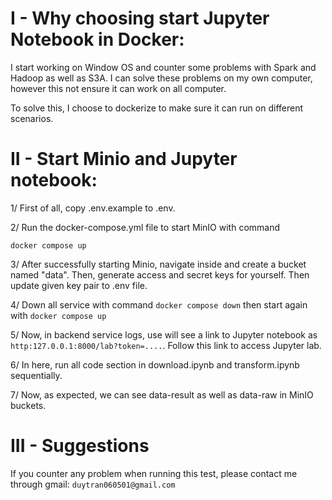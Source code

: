 # I - Why choosing start Jupyter Notebook in Docker:
I start working on Window OS and counter some problems with Spark and Hadoop as well as S3A.
I can solve these problems on my own computer, however this not ensure it can work on all computer. 

To solve this, I choose to dockerize to make sure it can run on different scenarios.
# II - Start Minio and Jupyter notebook:
1/ First of all, copy .env.example to .env. 

2/ Run the docker-compose.yml file to start MinIO with command 

    docker compose up

3/ After successfully starting Minio, navigate inside and create a bucket named "data". Then, generate access and secret keys for yourself. Then update given key pair to .env file.

4/ Down all service with command `docker compose down` then start again with `docker compose up`

5/ Now, in backend service logs, use will see a link to Jupyter notebook as `http:127.0.0.1:8000/lab?token=....`. Follow
this link to access Jupyter lab.

6/ In here, run all code section in download.ipynb and transform.ipynb sequentially.

7/ Now, as expected, we can see data-result as well as data-raw in MinIO buckets.
# III - Suggestions
If you counter any problem when running this test, please contact me through gmail: `duytran060501@gmail.com`
 